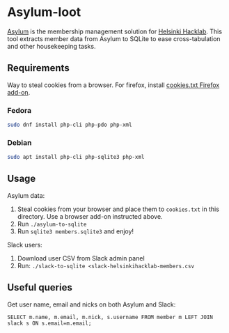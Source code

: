 # Asylum-loot

[Asylum](https://github.com/HelsinkiHacklab/asylum) is the membership
management solution for [Helsinki Hacklab](https://helsinki.hacklab.fi/).
This tool extracts member data from Asylum to SQLite to ease
cross-tabulation and other housekeeping tasks.

## Requirements

Way to steal cookies from a browser. For firefox, install
[cookies.txt Firefox add-on](https://addons.mozilla.org/fi/firefox/addon/cookies-txt).

### Fedora

```sh
sudo dnf install php-cli php-pdo php-xml
```

### Debian

```sh
sudo apt install php-cli php-sqlite3 php-xml
```

## Usage

Asylum data:

1. Steal cookies from your browser and place them to `cookies.txt`
in this directory. Use a browser add-on instructed above.
2. Run `./asylum-to-sqlite`
3. Run `sqlite3 members.sqlite3` and enjoy!

Slack users:

1. Download user CSV from Slack admin panel
2. Run: `./slack-to-sqlite <slack-helsinkihacklab-members.csv`

## Useful queries

Get user name, email and nicks on both Asylum and Slack:

```sqlite
SELECT m.name, m.email, m.nick, s.username FROM member m LEFT JOIN slack s ON s.email=m.email;
```
